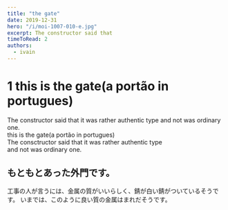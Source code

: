 ```yaml
---
title: "the gate"
date: 2019-12-31
hero: "/i/moi-1007-010-e.jpg"
excerpt: The constructor said that
timeToRead: 2
authors:
  - ivain
---
```


# 1 this is the gate(a portão in portugues)
The constructor said  that it was rather  authentic type and not was ordinary one.  
this is the gate(a portão in portugues)  
The consctructor said that it was rather authentic type    
  and not was ordinary one.

## もともとあった外門です。
工事の人が言うには、金属の質がいいらしく、錆が白い錆がついているそうです。
いまでは、このように良い質の金属はまれだそうです。